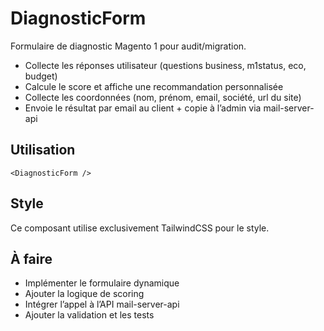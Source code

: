 # DiagnosticForm

Formulaire de diagnostic Magento 1 pour audit/migration.
- Collecte les réponses utilisateur (questions business, m1status, eco, budget)
- Calcule le score et affiche une recommandation personnalisée
- Collecte les coordonnées (nom, prénom, email, société, url du site)
- Envoie le résultat par email au client + copie à l’admin via mail-server-api

## Utilisation
```tsx
<DiagnosticForm />
```

## Style
Ce composant utilise exclusivement TailwindCSS pour le style.

## À faire
- Implémenter le formulaire dynamique
- Ajouter la logique de scoring
- Intégrer l’appel à l’API mail-server-api
- Ajouter la validation et les tests

